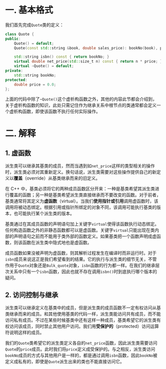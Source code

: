 # 一. 基本格式

我们首先完成`Quote`类的定义：

```c++
class Quote {
public:
    Quote() = default;
    Quote(const std::string &book, double sales_price): bookNo(book), price(sales_price) { }

    std::string isbn() const { return bookNo; }  
    virtual double net_price(std::size_t n) const { return n * price; }
    virtual ~Quote() = default;
private:
    std::string bookNo;
protected:
    double price = 0.0;
};
```

上面的代码中除了`~Quote()`这个虚析构函数之外，其他的内容此节都会介绍到，关于虚析构函数的知识，此处只需记住作为继承关系中根节点的类通常都会定义一个虚析构函数，即使该函数不执行任何实际操作。



# 二. 解释

## 1. 虚函数

派生类可以继承其基类的成员，然而当遇到如`net_price`这样的类型相关的操作时，派生类必须对其重新定义。换句话说，派生类需要对这些操作提供自己的新定义以**覆盖**（override）从基类继承而来的旧定义。

在 C++ 中，基类必须将它的两种成员函数区分开来：一种是基类希望其派生类进行覆盖的函数；另一种是基类希望派生类直接继承而不要改变的函数。对于前者，基类通常将其定义为**虚函数**（virtual）。当我们**使用指针或引用**调用虚函数时，该调用将被动态绑定。根据引用或指针所绑定的对象不同，该调用可能执行基类的版本，也可能执行某个派生类的版本。

基类通过在其成员函数的声明语句加上关键字`virtual`使得该函数执行动态绑定。任何构造函数之外的非静态函数都可以是虚函数。关键字`virtual`只能出现在类内部的声明语句之前而不能用于类外部的函数定义。如果基类把一个函数声明成虚函数，则该函数在派生类中隐式地也是虚函数。

成员函数如果没被声明为虚函数，则其解析过程发生在编译时而非运行时。对于`isbn`成员来说这正是我们希望看到的结果。它的执行与派生类的细节无关，不管作用于`Quote`对象还是`Bulk_quote`对象，`isbn`函数的行为都一样。在我们的继承层次关系中只有一个`isbn`函数，因此也就不存在调用`isbn()`时到底执行哪个版本的疑问。



## 2. 访问控制与继承

派生类可以继承定义在基类中的成员，但是派生类的成员函数不一定有权访问从基类继承而来的成员。和其他使用基类的代码一样，派生类能访问共有成员，而不能访问私有成员。不过在某些时候基类中还有这样一种成员，基类希望它的派生类有权访问该成员，同时禁止其他用户访问。我们用**受保护的**（protected）访问运算符说明这样的成员。

我们的`Quote`类希望它的派生类定义各自的`net_price`函数，因此派生类需要访问`Quote`的`price`成员。此时我们将`price`定义成受保护的。与之相反，派生类访问`bookNo`成员的方式与其他用户是一样的，都是通过调用`isbn`函数，因此`bookNo`被定义成私有的，即使是`Quote`派生出来的类也不能直接访问它。